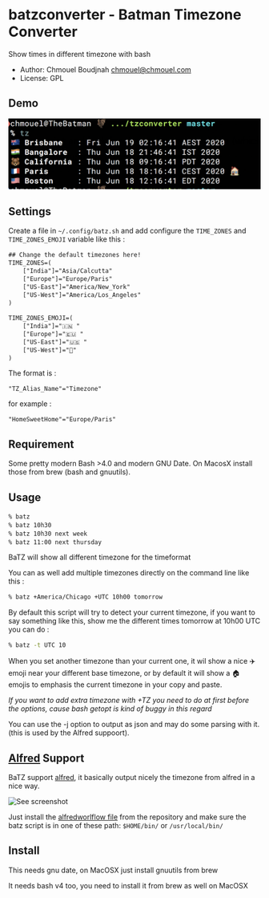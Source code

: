 #  batzconverter - Batman Timezone Converter
Show times in different timezone with bash

* Author: Chmouel Boudjnah <chmouel@chmouel.com>
* License: GPL

## Demo

![See screenshot](./share/screenshot.png)

## Settings

Create a file in `~/.config/batz.sh` and add configure the `TIME_ZONES` and `TIME_ZONES_EMOJI` variable like this :

```
## Change the default timezones here!
TIME_ZONES=(
    ["India"]="Asia/Calcutta"
    ["Europe"]="Europe/Paris"
	["US-East"]="America/New_York"
	["US-West"]="America/Los_Angeles"
)
```


```
TIME_ZONES_EMOJI=(
    ["India"]="🇮🇳 "
    ["Europe"]="🇪🇺 "
	["US-East"]="🇺🇸 "
	["US-West"]="🐻"
)
```


The format is :

    "TZ_Alias_Name"="Timezone"

for example :

    "HomeSweetHome"="Europe/Paris"

## Requirement

Some pretty modern Bash >4.0 and modern GNU Date. On MacosX install those from brew (bash and gnuutils).

## Usage
```bash
% batz
% batz 10h30
% batz 10h30 next week
% batz 11:00 next thursday
```

BaTZ  will show all different timezone for the timeformat

You can as well add multiple timezones directly on the command line like this :
```bash
% batz +America/Chicago +UTC 10h00 tomorrow
```

By default this script will try to detect your current timezone, if you want
to say something like this, show me the different times tomorrow at 10h00 UTC
you can do :

```bash
% batz -t UTC 10
````

When you set another timezone than your current one, it wil show a nice ✈️emoji
near your different base timezone, or by default it will show a 🏠 emojis to
emphasis the current timezone in your copy and paste.

*If you want to add extra timezone with +TZ you need to do at first before the
options, cause bash getopt is kind of buggy in this regard*

You can use the -j option to output as json and may do some parsing with it. (this is used by the Alfred suppoort).

## [Alfred](https://www.alfredapp.com/) Support

BaTZ support [alfred](https://www.alfredapp.com/), it basically output nicely the timezone from alfred in a nice way.

![See screenshot](./alfredworkflow/screenshot.png)

Just install the [alfredworlflow file](./alfredworkflow/TZ.alfredworkflow) from the repository
and make sure the batz script is in one of these path: `$HOME/bin/` or `/usr/local/bin/`

## Install

This needs gnu date, on MacOSX just install gnuutils from brew

It needs bash v4 too, you need to install it from brew as well on MacOSX
